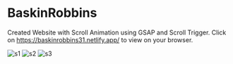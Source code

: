 # BaskinRobbins
Created Website with Scroll Animation using GSAP and Scroll Trigger. Click on https://baskinrobbins31.netlify.app/ to view on your browser.

![s1](https://github.com/user-attachments/assets/2ec44ca8-181e-4635-9857-6f7177a1f5b7)
![s2](https://github.com/user-attachments/assets/7c796ec2-9012-4fa1-a0a8-14226a1bc9c7)
![s3](https://github.com/user-attachments/assets/33f6a716-e412-431f-b2c1-19905ac8099c)
